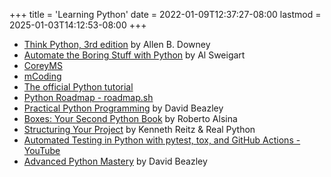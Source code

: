 +++
title = 'Learning Python'
date = 2022-01-09T12:37:27-08:00
lastmod = 2025-01-03T14:12:53-08:00
+++

* [Think Python, 3rd edition](https://allendowney.github.io/ThinkPython/) by Allen B. Downey
* [Automate the Boring Stuff with Python](https://automatetheboringstuff.com/) by Al Sweigart
* [CoreyMS](https://www.youtube.com/@coreyms/featured)
* [mCoding](https://www.youtube.com/c/mCodingWithJamesMurphy)
* [The official Python tutorial](https://docs.python.org/3/tutorial/)
* [Python Roadmap - roadmap.sh](https://roadmap.sh/python)
* [Practical Python Programming](https://dabeaz-course.github.io/practical-python/) by David Beazley
* [Boxes: Your Second Python Book](https://ralsina.gitlab.io/boxes-book/) by Roberto Alsina
* [Structuring Your Project](https://docs.python-guide.org/writing/structure/) by Kenneth Reitz & Real Python
* [Automated Testing in Python with pytest, tox, and GitHub Actions - YouTube](https://www.youtube.com/watch?v=DhUpxWjOhME)
* [Advanced Python Mastery](https://news.ycombinator.com/item?id=36785005) by David Beazley
